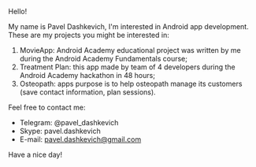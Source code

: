 Hello! 

My name is Pavel Dashkevich, I'm interested in Android app development. These are my projects you might be interested in:
1) MovieApp: Android Academy educational project was written by me during the Android Academy Fundamentals course;
2) Treatment Plan: this app made by team of 4 developers during the Android Academy hackathon in 48 hours;
3) Osteopath: apps purpose is to help osteopath manage its customers (save contact information, plan sessions).

Feel free to contact me:
- Telegram: @pavel_dashkevich
- Skype: pavel.dashkevich
- E-mail: pavel.dashkevich@gmail.com

Have a nice day!
